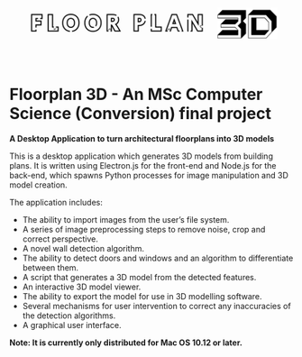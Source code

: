 ![Floorplan3D Logo](images/logo_white.png)

# Floorplan 3D - An MSc Computer Science (Conversion) final project

**A Desktop Application to turn architectural floorplans into 3D models**

This is a desktop application which generates 3D models from building plans. It is written using Electron.js for the front-end and Node.js for the back-end, which spawns Python processes for image manipulation and 3D model creation.

The application includes:
+ The ability to import images from the user’s file system.
+ A series of image preprocessing steps to remove noise, crop and correct perspective.
+ A novel wall detection algorithm.
+ The ability to detect doors and windows and an algorithm to differentiate between them.
+ A script that generates a 3D model from the detected features.
+ An interactive 3D model viewer.
+ The ability to export the model for use in 3D modelling software.
+ Several mechanisms for user intervention to correct any inaccuracies of the detection algorithms.
+ A graphical user interface.

**Note: It is currently only distributed for Mac OS 10.12 or later.**
